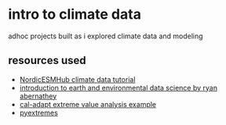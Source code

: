 # intro to climate data
adhoc projects built as i explored climate data and modeling

## resources used
- [NordicESMHub climate data tutorial](https://nordicesmhub.github.io/climate-data-tutorial/01-introduction/index.html)
- [introduction to earth and environmental data science by ryan abernathey](https://earth-env-data-science.github.io/intro.html)
- [cal-adapt extreme value analysis example](https://github.com/berkeley-gif/caladapt-docs/blob/master/cookbook/precip_extreme_value_analysis-POT.ipynb)
- [pyextremes](https://georgebv.github.io/pyextremes/)
